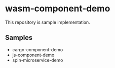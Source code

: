 # wasm-component-demo

This repository is sample implementation.


## Samples

- cargo-component-demo
- js-component-demo
- spin-microservice-demo

